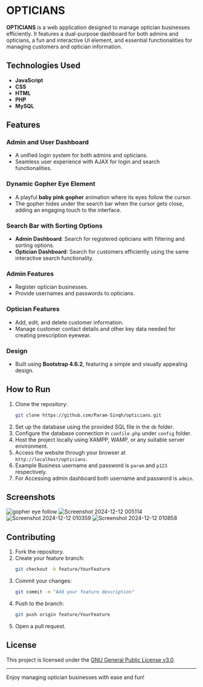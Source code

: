 # OPTICIANS

**OPTICIANS** is a web application designed to manage optician businesses efficiently. It features a dual-purpose dashboard for both admins and opticians, a fun and interactive UI element, and essential functionalities for managing customers and optician information.

## Technologies Used
- **JavaScript**
- **CSS**
- **HTML**
- **PHP**
- **MySQL**

## Features

### Admin and User Dashboard
- A unified login system for both admins and opticians.
- Seamless user experience with AJAX for login and search functionalities.

### Dynamic Gopher Eye Element
- A playful **baby pink gopher** animation where its eyes follow the cursor.
- The gopher hides under the search bar when the cursor gets close, adding an engaging touch to the interface.

### Search Bar with Sorting Options
- **Admin Dashboard**: Search for registered opticians with filtering and sorting options.
- **Optician Dashboard**: Search for customers efficiently using the same interactive search functionality.

### Admin Features
- Register optician businesses.
- Provide usernames and passwords to opticians.

### Optician Features
- Add, edit, and delete customer information.
- Manage customer contact details and other key data needed for creating prescription eyewear.

### Design
- Built using **Bootstrap 4.6.2**, featuring a simple and visually appealing design.

## How to Run
1. Clone the repository:
   ```bash
   git clone https://github.com/Param-Sinqh/opticians.git
   ```
2. Set up the database using the provided SQL file in the `db` folder.
3. Configure the database connection in `confile.php` under `config` folder.
4. Host the project locally using XAMPP, WAMP, or any suitable server environment.
5. Access the website through your browser at `http://localhost/opticians`.
6. Example Business username and password is `param` and `p123` respectively.
7. For Accessing admin dashboard both username and password is `admin`.

## Screenshots
![gopher eye follow](https://github.com/user-attachments/assets/c8453a7c-b01b-42dc-8b6c-a38aec7ce485)
![Screenshot 2024-12-12 005114](https://github.com/user-attachments/assets/e8ada978-1af5-4ec6-8c1b-2fcf04b26359)
![Screenshot 2024-12-12 010359](https://github.com/user-attachments/assets/6ba1bef8-5afa-488b-afd1-e092671a6f0e)
![Screenshot 2024-12-12 010858](https://github.com/user-attachments/assets/5a981698-6860-4b61-b26e-672c807fedad)


## Contributing
1. Fork the repository.
2. Create your feature branch:
   ```bash
   git checkout -b feature/YourFeature
   ```
3. Commit your changes:
   ```bash
   git commit -m "Add your feature description"
   ```
4. Push to the branch:
   ```bash
   git push origin feature/YourFeature
   ```
5. Open a pull request.

## License
This project is licensed under the [GNU General Public License v3.0](LICENSE).

---

Enjoy managing optician businesses with ease and fun!
